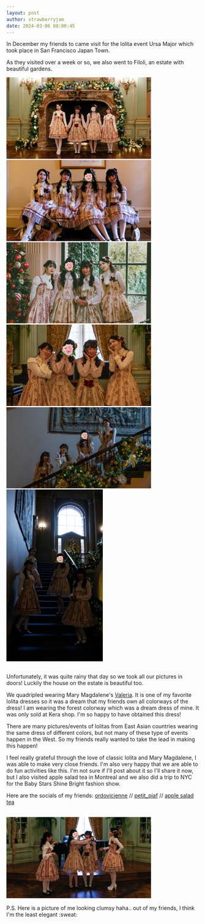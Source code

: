 ```yaml
---
layout: post
author: strawberryjam
date: 2024-03-06 08:00:45
---
```

<p>In December my friends to came visit for the lolita event Ursa Major which took place in San Francisco Japan Town. </p>
<p>As they visited over a week or so, we also went to Filoli, an estate with beautiful gardens.</p>

<table class="table">
<tr>
<img src="/assets/filoli/IMG_0009.jpg" class="img-rounded img-responsive center-block" style="max-height: 75%; max-width: 75%;"><br>
<img src="/assets/filoli/IMG_0051.jpg" class="img-rounded img-responsive center-block" style="max-height: 75%; max-width: 75%;"><br>
</tr>
<tr>
<img src="/assets/filoli/IMG_0162.jpg" class="img-rounded img-responsive center-block" style="max-height: 75%; max-width: 75%;"><br>
<img src="/assets/filoli/IMG_0001.jpg" class="img-rounded img-responsive center-block" style="max-height: 75%; max-width: 75%;"><br>
</tr>
<tr>
<img src="/assets/filoli/IMG_0056.jpg" class="img-rounded img-responsive center-block" style="max-height: 75%; max-width: 75%;"><br>
</tr>
<tr>
<img src="/assets/filoli/IMG_0061.jpg" class="img-rounded img-responsive center-block" style="max-height: 75%; max-width: 50%;"><br>
</tr>
</table>

<p>Unfortunately, it was quite rainy that day so we took all our pictures in doors! Luckily the house on the estate is beautiful too.</p>
<p>We quadripled wearing Mary Magdalene's <a href="https://lolibrary.org/items/mary-magdalene-valeria-jsk">Valeria</a>. It is one of my favorite lolita dresses so it was a dream that my friends own all colorways of the dress! I am wearing the forest colorway which was a dream dress of mine. It was only sold at Kera shop. I'm so happy to have obtained this dress!</p>
<p>There are many pictures/events of lolitas from East Asian countries wearing the same dress of different colors, but not many of these type of events happen in the West. So my friends really wanted to take the lead in making this happen!</p>
<p>I feel really grateful through the love of classic lolita and Mary Magdalene, I was able to make very close friends. I'm also very happy that we are able to do fun activities like this. I'm not sure if I'll post about it so I'll share it now, but I also visited apple salad tea in Montreal and we also did a trip to NYC for the Baby Stars Shine Bright fashion show.</p>
<p>Here are the socials of my friends:
<a href="https://www.instagram.com/ordovicienne/">ordovicienne</a> //
<a href="https://www.instagram.com/petit_piaf/">petit_piaf</a> // <a href="https://www.instagram.com/applesaladtea/">apple salad tea</a> 
</p>
<br>
<img src="/assets/filoli/IMG_0004.jpg" class="img-rounded img-responsive center-block" style="max-height: 75%; max-width: 75%;"><br>
<p>P.S. Here is a picture of me looking clumsy haha.. out of my friends, I think I'm the least elegant :sweat:</p>